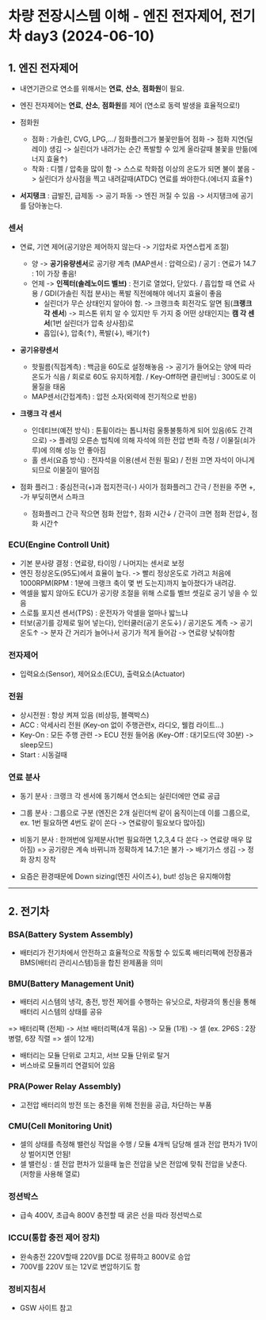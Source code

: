 # 차량 전장시스템 이해 - 엔진 전자제어, 전기차 day3 (2024-06-10)

## 1. 엔진 전자제어
* 내연기관으로 연소를 위해서는 **연료**, **산소**, **점화원**이 필요.
* 엔진 전자제어는  **연료**, **산소**, **점화원**를 제어 (연소로 동력 발생을 효율적으로!)
* 점화원
  * 점화 : 가솔린, CVG, LPG,.../ 점화플러그가 불꽃만들어 점화 -> 점화 지연(딜레이) 생김 -> 실린더가 내려가는 순간 폭발할 수 있게 올라갈때 불꽃을 만듦(에너지 효율↑)
  * 착화 : 디젤 / 압축을 많이 함 -> 스스로 착화점 이상의 온도가 되면 불이 붙음 -> 실린더가 상사점을 찍고 내려갈때(ATDC) 연료를 쏴야한다.(에너지 효율↑)
 
* **서지탱크** : 급발진, 급제동 -> 공기 파동 -> 엔진 꺼질 수 있음 -> 서지탱크에 공기를 담아놓는다.

### 센서
* 연료, 기연 제어(공기양은 제어하지 않는다 -> 기압차로 자연스럽게 조절)

  * 양 -> **공기유량센서**로 공기량 계측 (MAP센서 : 압력으로) / 공기 : 연료가 14.7 : 1이 가장 좋음!
  * 언제 -> **인젝터(솔레노이드 벨브)** : 전기로 열었다, 닫았다. / 흡입할 때 연료 사용 / GDI(가솔린 직접 분사)는 폭발 직전에해야 에너지 효율이 좋음
    * 실린더가 무슨 상태인지 알아야 함. -> 크랭크축 회전각도 알면 됨(**크랭크 각 센서**) -> 피스톤 위치 알 수 있지만 두 가지 중 어떤 상태인지는 **캠 각 센서**(1번 실린더가 압축 상사점)로
    * 흡입(↓), 압축(↑), 폭발(↓), 배기(↑)
* **공기유량센서**
  * 핫필름(직접계측) : 백금을 60도로 설정해놓음 -> 공기가 들어오는 양에 따라 온도가 식음 / 회로로 60도 유지하게함. / Key-Off하면 클린버닝 : 300도로 이물질을 태움
  * MAP센서(간접계측) : 압전 소자(외력에 전기적으로 반응)
* **크랭크 각 센서**
  * 인데티브(예전 방식) : 톤휠이라는 톱니처럼 울퉁불퉁하게 되어 있음(6도 간격으로) -> 플레밍 오른손 법칙에 의해 자석에 의한 전압 변화 측정 / 이물질(쇠가루)에 의해 성능 안 좋아짐
  * 홀 센서(요즘 방식) : 전자석을 이용(센서 전원 필요) / 전원 끄면 자석이 아니게 되므로 이물질이 떨어짐
* 점화 플러그 : 중심전극(+)과 접지전극(-) 사이가 점화플러그 간극 / 전원을 주면 +, -가 부딪히면서 스파크
  * 점화플러그 간극 작으면 점화 전압↑, 점화 시간↓ / 간극이 크면 점화 전압↓, 점화 시간↑   

### ECU(Engine Controll Unit)
* 기본 분사량 결정 : 연료량, 타이밍 / 나머지는 센서로 보정
* 엔진 정상온도(95도)에서 효율이 높다. -> 빨리 정상온도로 가려고 처음에 1000RPM(RPM : 1분에 크랭크 축이 몇 번 도는지)까지 높아졌다가 내려감.
* 엑셀을 밟지 않아도 ECU가 공기량 조절을 위해 스로틀 벨브 셋길로 공기 넣을 수 있음
* 스로틀 포지션 센서(TPS) : 운전자가 악셀을 얼마나 밟느냐
* 터보(공기를 강제로 밀어 넣는다), 인터쿨러(공기 온도↓) / 공기온도 계측 -> 공기 온도↑ -> 분자 간 거리가 늘어나서 공기가 적게 들어감 -> 연료량 낮춰야함

### 전자제어
* 입력요소(Sensor), 제어요소(ECU), 출력요소(Actuator)

### 전원
* 상시전원 : 항상 켜져 있음 (비상등, 블랙박스)
* ACC : 악세사리 전원 (Key-on 없이 주행관련x, 라디오, 웰컴 라이트...)
* Key-On : 모든 주행 관련 -> ECU 전원 들어옴 (Key-Off : 대기모드(약 30분) -> sleep모드)
* Start : 시동걸때

### 연료 분사
* 동기 분사 : 크랭크 각 센서에 동기해서 연소되는 실린더에만 연료 공급
* 그룹 분사 : 그룹으로 구분 (엔진은 2개 실린더씩 같이 움직이는데 이를 그룹으로, ex. 1번 필요하면 4번도 같이 쏜다 -> 연료량이 필요보다 많아짐)
* 비동기 분사 : 한꺼번에 일제분사(1번 필요하면 1,2,3,4 다 쏜다 -> 연료량 매우 많아짐)
  => 공기량은 계속 바뀌니까 정확하게 14.7:1은 불가 -> 배기가스 생김 -> 정화 장치 장착

* 요즘은 환경때문에 Down sizing(엔진 사이즈↓), but! 성능은 유지해야함
---
## 2. 전기차

### BSA(Battery System Assembly)
* 배터리가 전기차에서 안전하고 효율적으로 작동할 수 있도록 배터리팩에 전장품과 BMS(배터리 관리시스템)등을 합친 완제품을 의미

### BMU(Battery Management Unit)
* 배터리 시스템의 냉각, 충전, 방전 제어를 수행하는 유닛으로, 차량과의 통신을 통해 배터리 시스템의 상태를 공유

=> 배터리팩 (전체) -> 서브 배터리팩(4개 묶음) -> 모듈 (1개) -> 셀 (ex. 2P6S : 2장 병렬, 6장 직렬 => 셀이 12개)

  * 배터리는 모듈 단위로 고치고, 서브 모듈 단위로 탈거
  * 버스바로 모듈끼리 연결되어 있음
### PRA(Power Relay Assembly)
* 고전압 배터리의 방전 또는 충전을 위해 전원을 공급, 차단하는 부품

### CMU(Cell Monitoring Unit)
* 셀의 상태를 측정해 밸런싱 작업을 수행 / 모듈 4개씩 담당해 셀과 전압 편차가 1V이상 벌어지면 안됨!
* 셀 밸런싱 : 셀 전압 편차가 있을때 높은 전압을 낮은 전압에 맞춰 전압을 낮춘다. (저항을 사용해 열로)

### 정션박스
* 급속 400V, 초급속 800V 충전할 때 굵은 선을 따라 정션박스로
  
### ICCU(통합 충전 제어 장치)
* 완속충전 220V할때 220V를 DC로 정류하고 800V로 승압
* 700V를 220V 또는 12V로 변압하기도 함
  
### 정비지침서
* GSW 사이트 참고
